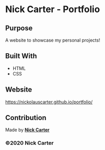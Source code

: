 # Nick Carter - Portfolio

## Purpose
A website to showcase my personal projects! 

## Built With
* HTML
* CSS

## Website
https://nickolauscarter.github.io/portfolio/

## Contribution
Made by **[Nick Carter](https://www.linkedin.com/in/nickolauscarter)**

### ©️2020 Nick Carter
